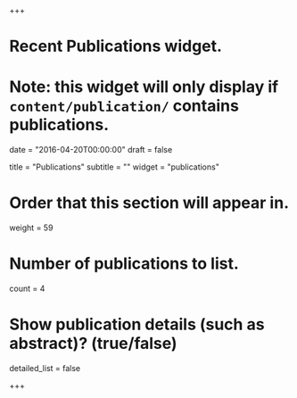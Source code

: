 +++
# Recent Publications widget.
# Note: this widget will only display if `content/publication/` contains publications.

date = "2016-04-20T00:00:00"
draft = false

title = "Publications"
subtitle = ""
widget = "publications"

# Order that this section will appear in.
weight = 59

# Number of publications to list.
count = 4

# Show publication details (such as abstract)? (true/false)
detailed_list = false

+++
